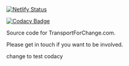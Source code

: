 [![Netlify Status](https://api.netlify.com/api/v1/badges/6bcba02e-4171-4f58-9cff-f7c798cb24b4/deploy-status)](https://app.netlify.com/sites/transportforchange/deploys)

[![Codacy Badge](https://api.codacy.com/project/badge/Grade/4b094a825e9343e8b709ecaceb015294)](https://www.codacy.com/manual/campbellb/TransportForChange?utm_source=github.com&amp;utm_medium=referral&amp;utm_content=campbellbartlett/TransportForChange&amp;utm_campaign=Badge_Grade)

Source code for TransportForChange.com.

Please get in touch if you want to be involved.


change to test codacy
